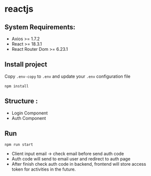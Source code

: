 # reactjs

## System Requirements:

* Axios >= 1.7.2
* React >= 18.3.1
* React Router Dom >= 6.23.1

## Install project<br>
Copy `.env-copy` to `.env` and update your `.env` configuration file <br><br>
`npm install` <br>

## Structure :
- Login Component
- Auth Component
## Run
`npm run start`
- Client input email -> check email before send auth code
- Auth code will send to email user and redirect to auth page
- After finish check auth code in backend, frontend will store access token for activities in the future.
